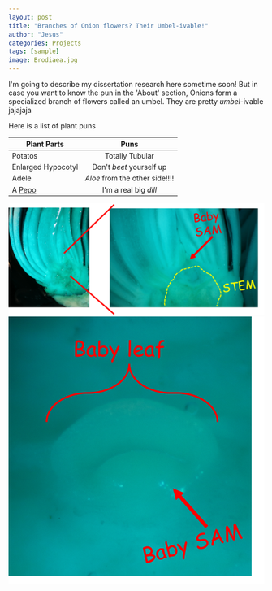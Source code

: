 ```yaml
---
layout: post
title: "Branches of Onion flowers? Their Umbel-ivable!"
author: "Jesus"
categories: Projects
tags: [sample]
image: Brodiaea.jpg
---
```


I'm going to describe my dissertation research here sometime soon! But in case you want to know the pun in the 'About' section, Onions form a specialized branch of flowers called an umbel. They are pretty *umbel*-ivable jajajaja

Here is a list of plant puns

Plant Parts           | Puns                           | 
--------------------- | :-------------------:          | 
Potatos               | Totally Tubular                | 
Enlarged Hypocotyl    | Don't *beet* yourself up       | 
Adele                 | *Aloe* from the other side!!!! |  
A [Pepo](https://en.wikipedia.org/wiki/Berry_(botany)#Modified_berries)                | I'm a real big *dill*          |

<img src="/assets/img/Narcisssus1.png">
<img src="/assets/img/Narcisssus2.png">
